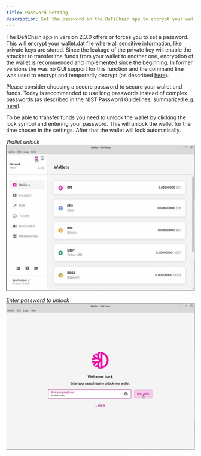 ```yaml
---
title: Password Setting
description: Set the password in the DeFiChain app to encrypt your wallet.dat file.
---
```


The DefiChain app in version 2.3.0 offers or forces you to set a password. This will encrypt your wallet.dat file where all sensitive information, like private keys are stored. Since the leakage of the private key will enable the attacker to transfer the funds from your wallet to another one, encryption of the wallet is recommended and implemented since the beginning. In former versions the was no GUI support for this function and the command line was used to encrypt and temporarily decrypt (as described [here](https://github.com/DeFiCh/app/wiki/Wallet-Encryption)).

Please consider choosing a secure password to secure your wallet and funds. Today is recommended to use long passwords instead of complex passwords (as described in the NIST Password Guidelines, summarized e.g. [here](https://auth0.com/blog/dont-pass-on-the-new-nist-password-guidelines/)).

To be able to transfer funds you need to unlock the wallet by clicking the lock symbol and entering your password. This will unlock the wallet for the time chosen in the settings. After that the wallet will lock automatically.

_Wallet unlock_  
![Wallet unlock](./../media/Wallet_Unlock_1.jpg)

_Enter password to unlock_  
![Enter password to unlock](./../media/Wallet_Unlock_2.jpg)

